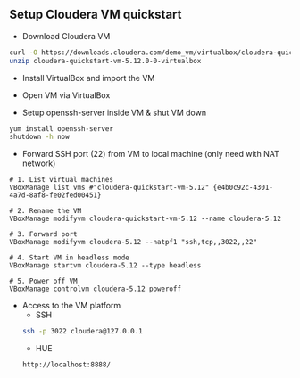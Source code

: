 ## Setup Cloudera VM quickstart

   * Download Cloudera VM
   ```bash
   curl -O https://downloads.cloudera.com/demo_vm/virtualbox/cloudera-quickstart-vm-5.12.0-0-virtualbox.zip
   unzip cloudera-quickstart-vm-5.12.0-0-virtualbox
   ```

   * Install VirtualBox and import the VM

   * Open VM via VirtualBox

   * Setup openssh-server inside VM & shut VM down
   ```bash
   yum install openssh-server
   shutdown -h now
   ```

   * Forward SSH port (22) from VM to local machine (only need with NAT network)
   ```
   # 1. List virtual machines
   VBoxManage list vms #"cloudera-quickstart-vm-5.12" {e4b0c92c-4301-4a7d-8af8-fe02fed00451}

   # 2. Rename the VM
   VBoxManage modifyvm cloudera-quickstart-vm-5.12 --name cloudera-5.12

   # 3. Forward port
   VBoxManage modifyvm cloudera-5.12 --natpf1 "ssh,tcp,,3022,,22"

   # 4. Start VM in headless mode
   VBoxManage startvm cloudera-5.12 --type headless

   # 5. Power off VM
   VBoxManage controlvm cloudera-5.12 poweroff
   ```

   * Access to the VM platform
     * SSH
     ```bash
     ssh -p 3022 cloudera@127.0.0.1
     ```
     * HUE
     ```
     http://localhost:8888/
     ```
